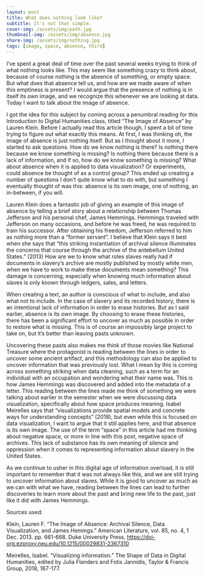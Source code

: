 ```yaml
---
layout: post
title: What does nothing look like?
subtitle: It's not that simple. 
cover-img: /assets/img/path.jpg
thumbnail-img: /assets/img/absence.jpg
share-img: /assets/img/nothing.jpg
tags: [image, space, absence, third]
---
```


I’ve spent a great deal of time over the past several weeks trying to think of what nothing looks like. This may seem like something crazy to think about, because of course nothing is the absence of something, or empty space. But what does that absence tell us, and how are we made aware of when this emptiness is present? I would argue that the presence of nothing is in itself its own image, and we recognize this whenever we are looking at data. Today I want to talk about the image of absence. 

I got the idea for this subject by coming across a penumbral reading for this Introduction to Digital Humanities class, titled “The Image of Absence” by Lauren Klein. Before I actually read this article though, I spent a bit of time trying to figure out what exactly this means. At first, I was thinking oh, the image of absence is just nothing itself. But as I thought about it more, I started to ask questions. How do we know nothing is there? Is nothing there because we know something is missing? Is nothing there because there is a lack of information, and if so, how do we know something is missing? What about absence when it is applied to data visualization? Or experiments, could absence be thought of as a control group? This ended up creating a number of questions I don’t quite know what to do with, but something I eventually thought of was this: absence is its own image, one of nothing, an in-between, if you will. 

Lauren Klein does a fantastic job of giving an example of this image of absence by telling a brief story about a relationship between Thomas Jefferson and his personal chef, James Hemmings. Hemmings traveled with Jefferson on many occasions, and before he was freed, he was required to train his successor. After obtaining his freedom, Jefferson referred to him as nothing more than a “former servant”. I believe that Klein says it best when she says that “this striking instantiation of archival silence illuminates the concerns that course through the archive of the antebellum United States.” (2013) How are we to know what roles slaves really had if documents in slavery’s archive are mostly published by mostly white men, when we have to work to make these documents mean something? This damage is concerning, especially when knowing much information about slaves is only known through ledgers, sales, and letters.

When creating a text, an author is conscious of what to include, and also what not to include. In the case of slavery and its recorded history, there is an intentional lack of information in order to erase histories. But as I said earlier, absence is its own image. By choosing to erase these histories, there has been a significant effort to uncover as much as possible in order to restore what is missing. This is of course an impossibly large project to take on, but it’s better than leaving pasts unknown. 

Uncovering these pasts also makes me think of those movies like National Treasure where the protagonist is reading between the lines in order to uncover some ancient artifact, and this methodology can also be applied to uncover information that was previously lost. What I mean by this is coming across something striking when data cleaning, such as a term for an individual with an occupation and wondering what their name was. This is how James Hemmings was discovered and added into the metadata of a letter. This reading between the lines made me think of something we were talking about earlier in the semester when we were discussing data visualization, specifically about how space produces meaning. Isabel Meirelles says that “visualizations provide spatial models and concrete ways for understanding concepts” (2018), but even while this is focused on data visualization, I want to argue that it still applies here, and that absence is its own image. The use of the term “space” in this article had me thinking about negative space, or more in line with this post, negative space of archives. This lack of substance has its own meaning of silence and oppression when it comes to representing information about slavery in the United States. 

As we continue to usher in this digital age of information overload, it is still important to remember that it was not always like this, and we are still trying to uncover information about slaves. While it is good to uncover as much as we can with what we have, reading between the lines can lead to further discoveries to learn more about the past and bring new life to the past, just like it did with James Hemmings. 



Sources used:

Klein, Lauren F. “The Image of Absence: Archival Silence, Data Visualization, and James Hemings.” American Literature, vol. 85, no. 4, 1 Dec. 2013. pp. 661-668. Duke University Press, https://doi-org.ezproxy.neu.edu/10.1215/00029831-2367310

Meirelles, Isabel. “Visualizing information.” The Shape of Data in Digital Humanities, edited by Julia Flanders and Fotis Jannidis, Taylor & Francis Group, 2018, 167-177.
